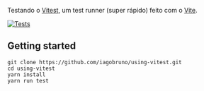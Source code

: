Testando o [Vitest](https://vitest.dev), um test runner (super rápido) feito com o [Vite](https://vitejs.dev).

[![Tests](https://github.com/iagobruno/using-vitest/actions/workflows/test.yml/badge.svg?branch=main)](https://github.com/iagobruno/using-vitest/actions/workflows/test.yml)

## Getting started

```
git clone https://github.com/iagobruno/using-vitest.git
cd using-vitest
yarn install
yarn run test
```
